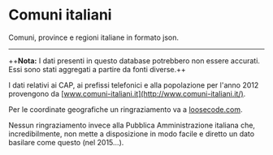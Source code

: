 # Comuni italiani
Comuni, province e regioni italiane in formato json.

---

++**Nota:** I dati presenti in questo database potrebbero non essere accurati. Essi sono stati aggregati a partire da fonti diverse.++

I dati relativi ai CAP, ai prefissi telefonici e alla popolazione per l'anno 2012 provengono da [www.comuni-italiani.it](http://www.comuni-italiani.it/).

Per le coordinate geografiche un ringraziamento va a [loosecode.com](http://loosecode.com/).

Nessun ringraziamento invece alla Pubblica Amministrazione italiana che, incredibilmente, non mette a disposizione in modo facile e diretto un dato basilare come questo (nel 2015...).